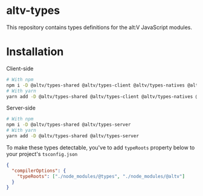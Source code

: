 # altv-types

This repository contains types definitions for the alt:V JavaScript modules.

# Installation

Client-side

```bash
# With npm
npm i -D @altv/types-shared @altv/types-client @altv/types-natives @altv/types-webview
# With yarn
yarn add -D @altv/types-shared @altv/types-client @altv/types-natives @altv/types-webview
```

Server-side

```bash
# With npm
npm i -D @altv/types-shared @altv/types-server
# With yarn
yarn add -D @altv/types-shared @altv/types-server
```

To make these types detectable, you've to add `typeRoots` property below to your project's `tsconfig.json`

```json
{
  "compilerOptions": {
    "typeRoots": ["./node_modules/@types", "./node_modules/@altv"]
  }
}
```
